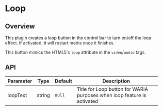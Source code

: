 # Loop

## Overview

This plugin creates a loop button in the control bar to turn on/off the loop effect. If activated, it will restart media once it finishes.

This button mimics the HTML5's `loop` attribute in the `video`/`audio` tags.

## API

Parameter | Type | Default | Description
------ | --------- | ------- | --------
loopText | string | `null` | Title for Loop button for WARIA purposes when loop feature is activated